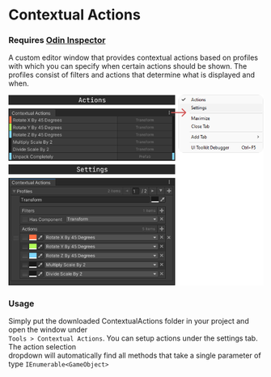 # Contextual Actions

### Requires [Odin Inspector]

A custom editor window that provides contextual actions based on profiles
with which you can specify when certain actions should be shown. The profiles consist
of filters and actions that determine what is displayed and when.

![](Example.png)

### Usage
Simply put the downloaded ContextualActions folder in your project and open the window under  
`Tools > Contextual Actions`. You can setup actions under the settings tab. The action selection  
dropdown will automatically find all methods that take a single parameter of type `IEnumerable<GameObject>`

[Odin Inspector]: https://odininspector.com/
